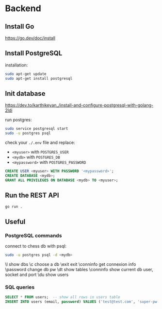 # Backend

## Install Go

https://go.dev/doc/install

## Install PostgreSQL

installation:

```bash
sudo apt-get update
sudo apt-get install postgresql
```

## Init database

https://dev.to/karthikeyan_/install-and-configure-postgresql-with-golang-2ldi

run postgres:

```bash
sudo service postgresql start
sudo -u postgres psql
```

check your `./.env` file and replace:

-   `<myuser>` with `POSTGRES_USER`
-   `<mydb>` with `POSTGRES_DB`
-   `<mypassword>` with `POSTGRES_PASSWORD`

```sql
CREATE USER <myuser> WITH PASSWORD '<mypassword>';
CREATE DATABASE <mydb>;
GRANT ALL PRIVILEGES ON DATABASE <mydb> TO <myuser>;
```

## Run the REST API

```bash
go run .
```

## Useful

### PostgreSQL commands

connect to chess db with psql:

```bash
sudo -u postgres psql -d <mydb>
```

\l show dbs
\c <dbname> choose a db
\exit exit
\conninfo get connexion info
\password <dbname> change db pw
\dt show tables
\conninfo show current db user, socket and port
\du show users

### SQL queries

```sql
SELECT * FROM users;  -- show all rows in users table
INSERT INTO users (email, password) VALUES ('test@test.com', 'super-pw');
```
